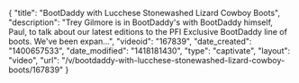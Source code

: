 {
    "title": "BootDaddy with Lucchese Stonewashed Lizard Cowboy Boots",
    "description": "Trey Gilmore is in BootDaddy's with BootDaddy himself, Paul, to talk about our latest editions to the PFI Exclusive BootDaddy line of boots. We've been expan...",
    "videoid": "167839",
    "date_created": "1400657533",
    "date_modified": "1418181430",
    "type": "captivate",
    "layout": "video",
    "url": "\/v\/bootdaddy-with-lucchese-stonewashed-lizard-cowboy-boots\/167839"
}